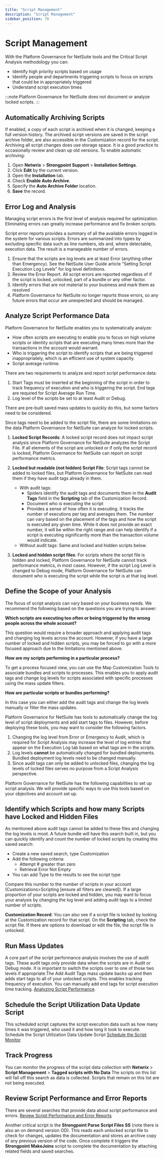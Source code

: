 ```yaml
---
title: "Script Management"
description: "Script Management"
sidebar_position: 70
---
```


# Script Management

With the Platform Governance for NetSuite tools and the Critical Script Analysis methodology you
can:

- Identify high priority scripts based on usage
- Identify people and departments triggering scripts to focus on scripts that could be in
  appropriately triggered
- Understand script execution times

:::note
Platform Governance for NetSuite does not document or analyze locked scripts.
:::

## Automatically Archiving Scripts

If enabled, a copy of each script is archived when it is changed, keeping a full version history.
The archived script versions are saved in the script archive folder, are also accessible in the
Customization record for the script. Archiving all script changes does use storage space. It is a
good practice to occasionally review and clean up old versions. To enable automatic archiving:

1. Open **Netwrix** > **Strongpoint Support** > **Installation Settings**.
2. Click **Edit** by the current version.
3. Open the **Installation** tab.
4. Check **Enable Auto Archive**.
5. Specify the **Auto Archive Folder** location.
6. **Save** the record.

## Error Log and Analysis

Managing script errors is the first level of analysis required for optimization. Eliminating errors
can greatly increase performance and fix broken scripts.

Script error reports provides a summary of all the available errors logged in the system for various
scripts. Errors are summarized into types by excluding specific data such as line numbers, ids and,
where detectable, execution data. The result is a manageable number of errors.

1. Ensure that the scripts are log levels are at least Error (anything other than Emergency). See
   the NetSuite User Guide article “Setting Script Execution Log Levels” for log level definitions.
2. Review the Error Report. All script errors are reported regardless of if the script is locked,
   unlocked, part of a bundle or any other factor.
3. Identify errors that are not material to your business and mark them as resolved
4. Platform Governance for NetSuite no longer reports those errors, so any future errors that occur
   are unexpected and should be managed.

## Analyze Script Performance Data

Platform Governance for NetSuite enables you to systematically analyze:

- How often scripts are executing to enable you to focus on high volume scripts or identity scripts
  that are executing many times more than the transactions in the account would warrant.
- Who is triggering the script to identify scripts that are being triggered inappropriately, which
  is an efficient use of system capacity.
- Script average runtime.

There are two requirements to analyze and report script performance data:

1. Start Tags must be inserted at the beginning of the script in order to track frequency of
   execution and who is triggering the script. End tags are required for Script Average Run Time.
2. Log level of the scripts be set to at least Audit or Debug.

There are pre-built saved mass updates to quickly do this, but some factors need to be considered.

Since tags need to be added to the script file, there are some limitations on the data Platform
Governance for NetSuite can analyze for locked scripts.

1. **Locked Script Records**: A locked script record does not impact script analysis since Platform
   Governance for NetSuite analyzes the Script File. If all elements of the script are unlocked or
   if only the script record is locked, Platform Governance for NetSuite can report on script
   performance metrics.
2. **Locked but readable (not hidden) Script File**: Script tags cannot be added to locked files,
   but Platform Governance for NetSuite can read them if they have audit tags already in them.

    - With audit tags:
        - Spiders identify the audit tags and documents them in the **Audit Tags** field in the
      **Scripting** tab of the Customization Record.
        - Document who is executing the script
        - Provides a sense of how often it is executing. It tracks the number of executions per tag and
      averages them. The number can vary based on the placement of the tags and how the script is
      executed any given time. While it does not provide an exact number, it will be within the
      right range and can help identify if a script is executing significantly more than the
      transaction volume would indicate.
    - Without audit tags: Same and locked and hidden scripts below.

3. **Locked and hidden script files**: For scripts where the script file is hidden and locked,
   Platform Governance for NetSuite cannot track performance metrics, in most cases. However, if the
   script Log Level is changed to Debug mode, Platform Governance for NetSuite can document who is
   executing the script while the script is at that log level.

## Define the Scope of your Analysis

The focus of script analysis can vary based on your business needs. We recommend the following based
on the questions you are trying to answer:

**Which scripts are executing too often or being triggered by the wrong people across the whole
account?**

This question would require a broader approach and applying audit tags and changing log levels
across the account. However, if you have a large number of locked and hidden scripts, you may be
forced to go with a more focused approach due to the limitations mentioned above.

**How are my scripts performing in a particular process?**

To get a process focused view, you can use the Map Customization Tools to associate bundles and
scripts to processes. This enables you to apply audit tags and change log levels for scripts
associated with specific processes using the mass update filters.

**How are particular scripts or bundles performing?**

In this case you can either add the audit tags and change the log levels manually or filter the mass
updates.

Platform Governance for NetSuite has tools to automatically change the log level of script
deployments and add start tags to files. However, before deploying these tools, you may want to
consider the following factors.

1. Changing the log level from Error or Emergency to Audit, which is required for Script Analysis
   may increase the level of log entries that appear on the Execution Log tab based on what tags are
   in the scripts.
2. Log levels **cannot** be automatically changed for bundled deployments. Bundled deployment log
   levels need to be changed manually.
3. Since audit tags can only be added to unlocked files, changing the log levels of locked files
   serves no purpose from a Script Analysis perspective.

Platform Governance for NetSuite has the following capabilities to set up script analysis. We will
provide specific ways to use this tools based on your objectives and account set up.

## Identify which Scripts and how many Scripts have Locked and Hidden Files

As mentioned above audit tags cannot be added to these files and changing the log levels is moot. A
future bundle will have this search built in, but you can quickly identify and count the number of
locked scripts by creating this saved search:

- Create a new saved search, type Customization
- Add the following criteria:
    - Attempt # greater than zero
    - Retrieval Error Not Empty
- You can add Type to the results to see the script type

Compare this number to the number of scripts in your account (Customizations>Scripting [ensure all
filters are cleared]). If a large proportion of your scripts are locked and hidden, you may want to
focus your analysis by changing the log level and adding audit tags to a limited number of scripts.

**Customization Record**: You can also see if a script file is locked by looking at the
Customization record for that script. On the **Scripting** tab, check the script file. If there are
options to download or edit the file, the script file is unlocked.

## Run Mass Updates

A core part of the script performance analysis involves the use of audit tags. These audit tags only
provide data when the scripts are in Audit or Debug mode. It is important to switch the scripts over
to one of those two levels if appropriate.The Add Audit Tags mass update backs up and then adds
start tags to all of your unlocked scripts. This enables tracking frequency of execution. You can
manually add end tags for script execution time tracking.
[Analyzing Script Performance](/docs/platgovnetsuite/scriptmgmt/analyzing_script_performance.md).

## Schedule the Script Utilization Data Update Script

This scheduled script captures the script execution data such as how many times it was triggered,
who used it and how long it took to execute. Schedule the Script Utilization Data Update Script
[Schedule the Script Monitor](/docs/platgovnetsuite/scriptmgmt/scheduling_script_monitor.md)

## Track Progress

You can monitor the progress of the script data collection with **Netwrix** > **Script
Management** > **Tagged scripts with No Data**
The scripts on this list will fall off this search as data is collected. Scripts that remain on this
list are not being executed.

## Review Script Performance and Error Reports

There are several searches that provide data about script performance and errors.
[Review Script Performance and Error Reports](/docs/platgovnetsuite/scriptmgmt/reviewing_script_performance_errors.md)

Another critical script is the **Strongpoint Parse Script Files SS** (note there is also an on
demand version OD). This reads each unlocked script file to check for changes, updates the
documentation and stores an archive copy of any previous version of the code. Once complete it
triggers the **Strongpoint MakeJoins** script to complete the documentation by attaching related
fields and saved searches.
